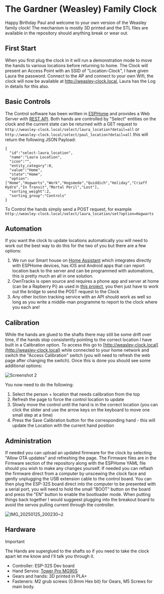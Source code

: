 # The Gardner (Weasley) Family Clock

Happy Birthday Paul and welcome to your own version of the Weasley family clock!  The mechanism is mostly 3D printed and the STL files are available in the repository should anything break or wear out.

## First Start

When you first plug the clock in it will run a demonstration mode to move the hands to various locations before returning to home.  The Clock will present an Access Point with an SSID of "Location-Clock", I have given Laura the password.  Connect to the AP and connect to your own Wifi, the clock will now be available at http://weasley-clock.local, Laura has the Log in details for this also.

## Basic Controls

The Control software has been written in [ESPHome](https://esphome.io/) and provides a Web Server with [REST API](https://esphome.io/web-api/#api-rest).  Both hands are controlled by "Select" entities on the clock and the current state can be returned with a GET request to `http://weasley-clock.local/select/laura_location?detail=all` or `http://weasley-clock.local/select/paul_location?detail=all` this will return the following JSON Payload:
```
{
  "id":"select-laura_location",
  "name":"Laura Location",
  "icon":"",
  "entity_category":0,
  "value":"Home",
  "state":"Home",
  "option":["Home","Hogwarts","Work","Hogsmede","Quiddich","Holiday","Crieff Hydro","In Transit","Mortal Peril","Lost"],
  "sorting_weight":2,
  "sorting_group":"Controls"
}
```
To Control the hands simply send a POST request, for example `http://weasley-clock.local/select/laura_location/set?option=Hogwarts`

## Automation

If you want the clock to update locations automatically you will need to work out the best way to do this for the two of you but there are a few options:

1. We run our Smart house on [Home Assistant](https://www.home-assistant.io/) which integrates directly with ESPHome devices, has iOS and Android apps that can report location back to the server and can be programmed with automations, this is pretty much an all in one solution.
2. OwnTracks is open source and requires a phone app and server at home (can be a Rapberry Pi) as used in [this project](https://github.com/WhereslyClock/MyWhereslyClock), you then just have to work out the bridge to send the POST request to the Clock
3. Any other loction tracking service with an API should work as well so long as you write a middle-man programme to report to the clock where you each are!

## Calibration

While the hands are glued to the shafts there may still be some drift over time, if the hands stop consistently pointing to the correct location I have built in a Calibration option.  To access this go to [http://weasley-clock.local](http://weasley-clock.local) while connected to your home network and switch the "Access Calibration" switch (you will need to refresh the web page after changing the switch).  Once this is done you should see some additional options:

![Screenshot 2](https://github.com/user-attachments/assets/a84e5988-4b7a-4493-8ec3-a6820fa307ac)

You now need to do the following:
1. Select the person + location that needs calibration from the top
2. Refresh the page to force the control location to update
3. Slowly move the control until the hand is in the correct location (you can click the slider and use the arrow keys on the keyboard to move one small step at a time)
4. Press the Save Calibration button for the corresponding hand - this will update the Location with the current hand position

## Administration

If needed you can upload an updated firmware for the clock by selecting "Allow OTA updates" and refreshing the page.  The Firmware files are in the Firmware section of the repository along with the ESPHome YAML file should you wish to make any changes yourself.  If needed you can reflash the firmware direct from a computer by unscewing the clock face and gently unplugging the USB extension cable to the control board.  You can then plug the ESP-32S board direct into the computer to be presented with a serial port, you will need to hold the small "BOOT" button on the board and press the "EN" button to enable the bootloader mode.  When putting things back together I would suggeest plugging into the breakout board to avoid the servos pulling current through the controller.

![IMG_20250125_200230~2](https://github.com/user-attachments/assets/0cf89c83-4a6e-46ef-acdc-315c0663ce97)

## Hardware

> [!IMPORTANT]
> The Hands are superglued to the shafts so if you need to take the clock apart let me know and I'll talk you through it.

+ Controller: ESP-32S Dev board
+ Hand Servos: [Tower Pro MG90S](https://towerpro.com.tw/product/mg90s-3/)
+ Gears and hands: 3D printed in PLA+
+ Fasteners: M2 grub screws (0.9mm Hex bit) for Gears, M5 Screws for main body.
